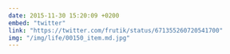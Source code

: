 ```yaml
---
date: 2015-11-30 15:20:09 +0200
embed: "twitter"
link: "https://twitter.com/frutik/status/671355260720541700"
img: "/img/life/00150_item.md.jpg"
---
```

